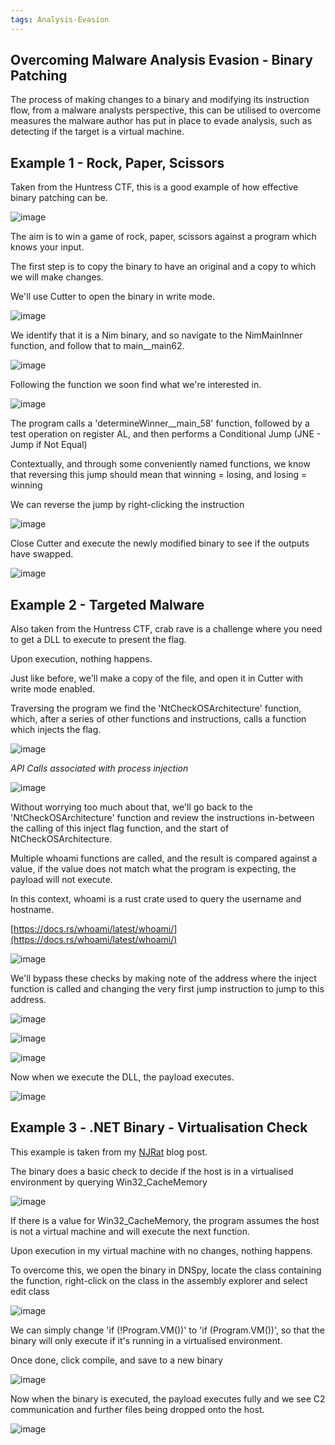 ```yaml
---
tags: Analysis-Evasion
---
```



## Overcoming Malware Analysis Evasion - Binary Patching

The process of making changes to a binary and modifying its instruction flow, from a malware analysts perspective, this can be utilised to overcome measures the malware author has put in place to evade analysis, such as detecting if the target is a virtual machine.

## Example 1 - Rock, Paper, Scissors

Taken from the Huntress CTF, this is a good example of how effective binary patching can be.

![image](https://github.com/MZHeader/MZHeader.github.io/assets/151963631/6984b703-2d47-4dd2-96a5-ffff3a8f1fe8)

The aim is to win a game of rock, paper, scissors against a program which knows your input.

The first step is to copy the binary to have an original and a copy to which we will make changes.

We'll use Cutter to open the binary in write mode.

![image](https://github.com/MZHeader/MZHeader.github.io/assets/151963631/c2873273-e3c7-49bb-b0e1-008483858086)

We identify that it is a Nim binary, and so navigate to the NimMainInner function, and follow that to main__main62.

![image](https://github.com/MZHeader/MZHeader.github.io/assets/151963631/177ff89e-d11d-4c6d-a45e-bbad4f30562d)

Following the function we soon find what we're interested in.

![image](https://github.com/MZHeader/MZHeader.github.io/assets/151963631/f313d08d-cd8a-4076-859e-b8cd6796abf5)

The program calls a 'determineWinner__main_58' function, followed by a test operation on register AL, and then performs a Conditional Jump (JNE - Jump if Not Equal)

Contextually, and through some conveniently named functions, we know that reversing this jump should mean that winning = losing, and losing = winning

We can reverse the jump by right-clicking the instruction

![image](https://github.com/MZHeader/MZHeader.github.io/assets/151963631/4c0d72af-45db-4781-a3ad-95a10d31c446)

Close Cutter and execute the newly modified binary to see if the outputs have swapped.

![image](https://github.com/MZHeader/MZHeader.github.io/assets/151963631/67cd1a41-89fc-4b07-bb92-47609bf8b734)

## Example 2 - Targeted Malware

Also taken from the Huntress CTF, crab rave is a challenge where you need to get a DLL to execute to present the flag.

Upon execution, nothing happens.

Just like before, we'll make a copy of the file, and open it in Cutter with write mode enabled.

Traversing the program we find the 'NtCheckOSArchitecture' function, which, after a series of other functions and instructions, calls a function which injects the flag.

![image](https://github.com/MZHeader/MZHeader.github.io/assets/151963631/f7704492-1a10-4202-873e-5eff46590d1a)

_API Calls associated with process injection_

![image](https://github.com/MZHeader/MZHeader.github.io/assets/151963631/06931740-f9f5-42f9-9d96-19a8444f1f49)

Without worrying too much about that, we'll go back to the 'NtCheckOSArchitecture' function and review the instructions in-between the calling of this inject flag function, and the start of NtCheckOSArchitecture.

Multiple whoami functions are called, and the result is compared against a value, if the value does not match what the program is expecting, the payload will not execute.

In this context, whoami is a rust crate used to query the username and hostname.

[https://docs.rs/whoami/latest/whoami/](https://docs.rs/whoami/latest/whoami/) 

![image](https://github.com/MZHeader/MZHeader.github.io/assets/151963631/3fcc8191-ba3b-44c0-a0a5-a5ba7dd65431)

We'll bypass these checks by making note of the address where the inject function is called and changing the very first jump instruction to jump to this address. 

![image](https://github.com/MZHeader/MZHeader.github.io/assets/151963631/06ed8f8d-762b-4650-8500-b7f709730255)

![image](https://github.com/MZHeader/MZHeader.github.io/assets/151963631/d8bffbc7-42d5-4db1-a2c7-7c2c2f268c74)

![image](https://github.com/MZHeader/MZHeader.github.io/assets/151963631/94a06e9e-d141-4dca-8552-02adf78275ff)

Now when we execute the DLL, the payload executes.

![image](https://github.com/MZHeader/MZHeader.github.io/assets/151963631/1e0a47ee-c95f-46d7-ab63-7373c250d3c4)

## Example 3 - .NET Binary - Virtualisation Check

This example is taken from my [NJRat](https://mzheader.github.io/2023/11/29/njrat-maldoc.html) blog post.

The binary does a basic check to decide if the host is in a virtualised environment by querying Win32_CacheMemory

![image](https://github.com/MZHeader/MZHeader.github.io/assets/151963631/0310a987-a366-4dde-ae74-d4f754c11fb5)

If there is a value for Win32_CacheMemory, the program assumes the host is not a virtual machine and will execute the next function.

Upon execution in my virtual machine with no changes, nothing happens.

To overcome this, we open the binary in DNSpy, locate the class containing the function, right-click on the class in the assembly explorer and select edit class

![image](https://github.com/MZHeader/MZHeader.github.io/assets/151963631/fe739797-a947-498c-8c21-bd78e7514ea4)

We can simply change 'if (!Program.VM())' to 'if (Program.VM())', so that the binary will only execute if it's running in a virtualised environment.

Once done, click compile, and save to a new binary

![image](https://github.com/MZHeader/MZHeader.github.io/assets/151963631/bb53fd11-93ea-4fe3-a662-be5902ef3ecb)

Now when the binary is executed, the payload executes fully and we see C2 communication and further files being dropped onto the host.

![image](https://github.com/MZHeader/MZHeader.github.io/assets/151963631/d86c9549-c979-4f15-9a4b-774dc0f879cc)










